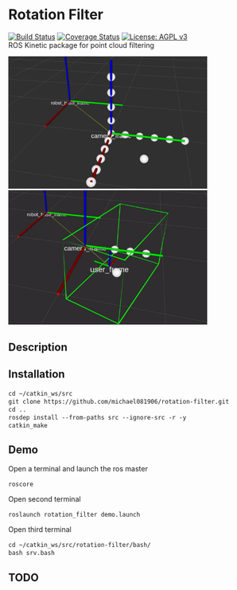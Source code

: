 # Rotation Filter
[![Build Status](https://travis-ci.org/michael081906/rotation_filter.svg?branch=master)](https://travis-ci.org/michael081906/rotation_filter)
[![Coverage Status](https://coveralls.io/repos/github/michael081906/rotation_filter/badge.svg?branch=master)](https://coveralls.io/github/michael081906/rotation_filter?branch=master)
[![License: AGPL v3](https://img.shields.io/badge/License-AGPL%20v3-blue.svg)](https://www.gnu.org/licenses/agpl-3.0)  
ROS Kinetic package for point cloud filtering  

<img src="https://github.com/michael081906/rotation-filter/blob/master/docs/demo_origin.png" width="400" >  
<img src="https://github.com/michael081906/rotation-filter/blob/master/docs/demo.gif" width="400" > 

## Description


## Installation  
```
cd ~/catkin_ws/src
git clone https://github.com/michael081906/rotation-filter.git
cd ..
rosdep install --from-paths src --ignore-src -r -y
catkin_make
```
## Demo  
Open a terminal and launch the ros master
```
roscore
```
Open second terminal 
```
roslaunch rotation_filter demo.launch
```
Open third terminal
```
cd ~/catkin_ws/src/rotation-filter/bash/
bash srv.bash
```
## TODO
